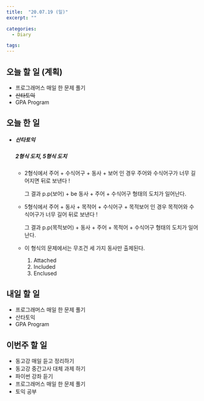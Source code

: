 ```yaml
---
title:  "20.07.19 (일)"
excerpt: ""

categories:
  - Diary

tags:
---
```


## 오늘 할 일 (계획)

- 프로그래머스 매일 한 문제 풀기
- ~~산타토익~~
- GPA Program

## 오늘 한 일

- ##### 산타토익

  ##### 2형식 도치, 5형식 도치

  - 2형식에서 주어 + 수식어구 + 동사 + 보어 인 경우 주어와 수식어구가 너무 길어지면 뒤로 보낸다 !

    그 결과 p.p(보어) + be 동사 + 주어 + 수식어구 형태의 도치가 일어난다.

  - 5형식에서 주어 + 동사 + 목적어 + 수식어구 + 목적보어 인 경우 목적어와 수식어구가 너무 길어 뒤로 보낸다 !

    그 결과 p.p(목적보어) + 동사 + 주어 + 목적어 + 수식어구 형태의 도치가 일어난다.

  - 이 형식의 문제에서는 무조건 세 가지 동사만 출제된다.

    1. Attached
    2. Included
    3. Enclused

## 내일 할 일

- 프로그래머스 매일 한 문제 풀기
- 산타토익
- GPA Program

## 이번주 할 일

- 동고강 매일 듣고 정리하기
- 동고강 중간고사 대체 과제 하기
- 파이썬 강좌 듣기
- 프로그래머스 매일 한 문제 풀기
- 토익 공부
